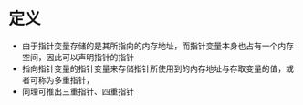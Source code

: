 # 定义
- 由于指针变量存储的是其所指向的内存地址，而指针变量本身也占有一个内存空间，因此可以声明指针的指针
- 指向指针变量的指针变量来存储指针所使用到的内存地址与存取变量的值，或者可称为多重指针，
- 同理可推出三重指针、四重指针


